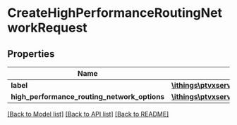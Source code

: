 # CreateHighPerformanceRoutingNetworkRequest

## Properties
Name | Type | Description | Notes
------------ | ------------- | ------------- | -------------
**label** | [**\ithings\ptvxserver\model\UserDefinedName**](UserDefinedName.md) |  | [optional] 
**high_performance_routing_network_options** | [**\ithings\ptvxserver\model\HighPerformanceRoutingNetworkOptions**](HighPerformanceRoutingNetworkOptions.md) |  | [optional] 

[[Back to Model list]](../../README.md#documentation-for-models) [[Back to API list]](../../README.md#documentation-for-api-endpoints) [[Back to README]](../../README.md)

